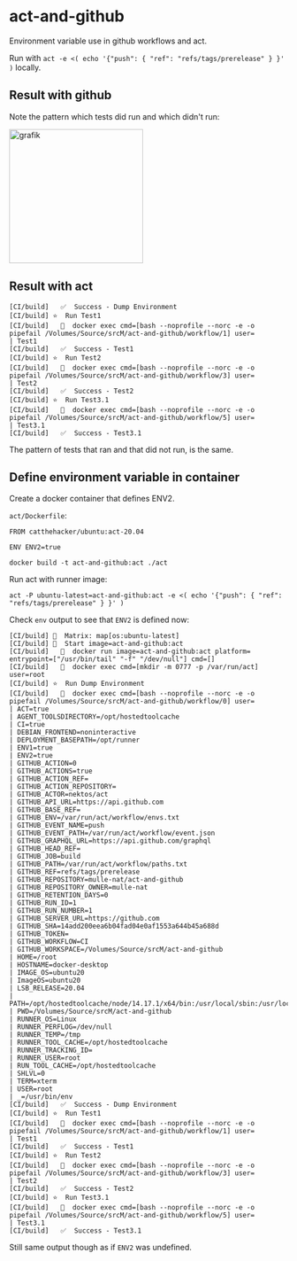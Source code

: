 # act-and-github

Environment variable use in github workflows and act.

Run with `act -e <( echo '{"push": { "ref": "refs/tags/prerelease" } }' )` locally.

## Result with github

Note the pattern which tests did run and which didn't run:

<img width="242" alt="grafik" src="https://user-images.githubusercontent.com/1381995/126327194-79c88e1d-d943-4d1b-86e4-45012ef05009.png">

## Result with act

```
[CI/build]   ✅  Success - Dump Environment
[CI/build] ⭐  Run Test1
[CI/build]   🐳  docker exec cmd=[bash --noprofile --norc -e -o pipefail /Volumes/Source/srcM/act-and-github/workflow/1] user=
| Test1
[CI/build]   ✅  Success - Test1
[CI/build] ⭐  Run Test2
[CI/build]   🐳  docker exec cmd=[bash --noprofile --norc -e -o pipefail /Volumes/Source/srcM/act-and-github/workflow/3] user=
| Test2
[CI/build]   ✅  Success - Test2
[CI/build] ⭐  Run Test3.1
[CI/build]   🐳  docker exec cmd=[bash --noprofile --norc -e -o pipefail /Volumes/Source/srcM/act-and-github/workflow/5] user=
| Test3.1
[CI/build]   ✅  Success - Test3.1
```

The pattern of tests that ran and that did not run, is the same.

## Define environment variable in container

Create a docker container that defines ENV2.

`act/Dockerfile`:

```
FROM catthehacker/ubuntu:act-20.04

ENV ENV2=true
```

```
docker build -t act-and-github:act ./act
``` 

Run act with runner image:

```
act -P ubuntu-latest=act-and-github:act -e <( echo '{"push": { "ref": "refs/tags/prerelease" } }' )
```

Check `env` output to see that `ENV2` is defined now:

```
[CI/build] 🧪  Matrix: map[os:ubuntu-latest]
[CI/build] 🚀  Start image=act-and-github:act
[CI/build]   🐳  docker run image=act-and-github:act platform= entrypoint=["/usr/bin/tail" "-f" "/dev/null"] cmd=[]
[CI/build]   🐳  docker exec cmd=[mkdir -m 0777 -p /var/run/act] user=root
[CI/build] ⭐  Run Dump Environment
[CI/build]   🐳  docker exec cmd=[bash --noprofile --norc -e -o pipefail /Volumes/Source/srcM/act-and-github/workflow/0] user=
| ACT=true
| AGENT_TOOLSDIRECTORY=/opt/hostedtoolcache
| CI=true
| DEBIAN_FRONTEND=noninteractive
| DEPLOYMENT_BASEPATH=/opt/runner
| ENV1=true
| ENV2=true
| GITHUB_ACTION=0
| GITHUB_ACTIONS=true
| GITHUB_ACTION_REF=
| GITHUB_ACTION_REPOSITORY=
| GITHUB_ACTOR=nektos/act
| GITHUB_API_URL=https://api.github.com
| GITHUB_BASE_REF=
| GITHUB_ENV=/var/run/act/workflow/envs.txt
| GITHUB_EVENT_NAME=push
| GITHUB_EVENT_PATH=/var/run/act/workflow/event.json
| GITHUB_GRAPHQL_URL=https://api.github.com/graphql
| GITHUB_HEAD_REF=
| GITHUB_JOB=build
| GITHUB_PATH=/var/run/act/workflow/paths.txt
| GITHUB_REF=refs/tags/prerelease
| GITHUB_REPOSITORY=mulle-nat/act-and-github
| GITHUB_REPOSITORY_OWNER=mulle-nat
| GITHUB_RETENTION_DAYS=0
| GITHUB_RUN_ID=1
| GITHUB_RUN_NUMBER=1
| GITHUB_SERVER_URL=https://github.com
| GITHUB_SHA=14add200eea6b04fad04e0af1553a644b45a688d
| GITHUB_TOKEN=
| GITHUB_WORKFLOW=CI
| GITHUB_WORKSPACE=/Volumes/Source/srcM/act-and-github
| HOME=/root
| HOSTNAME=docker-desktop
| IMAGE_OS=ubuntu20
| ImageOS=ubuntu20
| LSB_RELEASE=20.04
| PATH=/opt/hostedtoolcache/node/14.17.1/x64/bin:/usr/local/sbin:/usr/local/bin:/usr/sbin:/usr/bin:/sbin:/bin:/usr/games:/usr/local/games:/snap/bin
| PWD=/Volumes/Source/srcM/act-and-github
| RUNNER_OS=Linux
| RUNNER_PERFLOG=/dev/null
| RUNNER_TEMP=/tmp
| RUNNER_TOOL_CACHE=/opt/hostedtoolcache
| RUNNER_TRACKING_ID=
| RUNNER_USER=root
| RUN_TOOL_CACHE=/opt/hostedtoolcache
| SHLVL=0
| TERM=xterm
| USER=root
| _=/usr/bin/env
[CI/build]   ✅  Success - Dump Environment
[CI/build] ⭐  Run Test1
[CI/build]   🐳  docker exec cmd=[bash --noprofile --norc -e -o pipefail /Volumes/Source/srcM/act-and-github/workflow/1] user=
| Test1
[CI/build]   ✅  Success - Test1
[CI/build] ⭐  Run Test2
[CI/build]   🐳  docker exec cmd=[bash --noprofile --norc -e -o pipefail /Volumes/Source/srcM/act-and-github/workflow/3] user=
| Test2
[CI/build]   ✅  Success - Test2
[CI/build] ⭐  Run Test3.1
[CI/build]   🐳  docker exec cmd=[bash --noprofile --norc -e -o pipefail /Volumes/Source/srcM/act-and-github/workflow/5] user=
| Test3.1
[CI/build]   ✅  Success - Test3.1
```

Still same output though as if `ENV2` was undefined.

